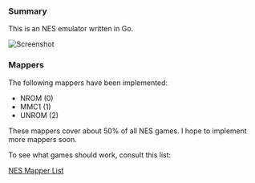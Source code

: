 ### Summary

This is an NES emulator written in Go.

![Screenshot](http://i.imgur.com/hReiXW9.png)

### Mappers

The following mappers have been implemented:

* NROM (0)
* MMC1 (1)
* UNROM (2)

These mappers cover about 50% of all NES games. I hope to implement more
mappers soon.

To see what games should work, consult this list:

[NES Mapper List](http://tuxnes.sourceforge.net/nesmapper.txt)
